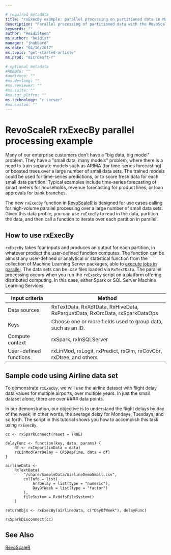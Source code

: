 ```yaml
---

# required metadata
title: "rxExecBy example: parallel processing on partitioned data in Machine Learning Server "
description: "Parallel processing of partitioned data with the RevoScaleR function rxExecBy"
keywords: ""
author: "HeidiSteen"
ms.author: "heidist"
manager: "jhubbard"
ms.date: "04/16/2017"
ms.topic: "get-started-article"
ms.prod: "microsoft-r"

# optional metadata
#ROBOTS: ""
#audience: ""
#ms.devlang: ""
#ms.reviewer: ""
#ms.suite: ""
#ms.tgt_pltfrm: ""
ms.technology: "r-server"
#ms.custom: ""
---
```


# RevoScaleR rxExecBy parallel processing example

Many of our enterprise customers don’t have a "big data, big model" problem. They have a "small data, many models" problem, where there is a need to train separate models such as ARIMA (for time-series forecasting) or boosted trees over a large number of small data sets. The trained models could be used for time-series predictions, or to score fresh data for each small data partition. Typical examples include time-series forecasting of smart meters for households, revenue forecasting for product lines, or loan approvals for bank branches.

The new `rxExecBy` function in [RevoScaleR](../r-reference/revoscaler/revoscaler.md) is designed for use cases calling for high-volume parallel processing over a large number of small data sets. Given this data profile, you can use `rxExecBy` to read in the data, partition the data, and then call a function to iterate over each partition in parallel.

## How to use rxExecBy

`rxExecBy` takes four inputs and produces an output for each partition, in whatever product the user-defined function computes. The function can be almost any user-defined or analytical or statistical function from the collection of Machine Learning Server packages, able to [execute jobs in parallel](how-to-revoscaler-distributed-computing-parallel-jobs.md). The data sets can be .csv files loaded via `RxTextData`. The parallel processing occurs when you run the `rxExecby` script on a platform offering distributed computing. In this case, either Spark or SQL Server Machine Learning Services.

Input criteria | Method |
---------------|--------|
Data sources | RxTextData, RxXdfData, RxHiveData, RxParquetData, RxOrcData, rxSparkDataOps |
Keys | Choose one or more fields used to group data, such as an ID.
Compute context | rxSpark, rxInSQLServer |
User-defined functions | rxLinMod, rxLogit, rxPredict, rxGlm, rxCovCor, rxDtree, and others |

## Sample code using Airline data set 

To demonstrate `rxExecBy`, we will use the airline dataset with flight delay data values for multiple airports, over multiple years. In just the small dataset alone, there are over #### data points. 

In our demonstration, our objective is to understand the flight delays by day of the week; in other words, the average delay for Mondays, Tuesdays, and so forth. The script in this tutorial shows you how to accomplish this task using  `rxExecBy`.

~~~~
cc <- rxSparkConnect(reset = TRUE) 
 
delayFunc <- function(key, data, params) { 
    df <- rxImport(inData = data) 
    rxLinMod(ArrDelay ~ CRSDepTime, data = df) 
} 
 
airlineData <- 
    RxTextData( 
        "/share/SampleData/AirlineDemoSmall.csv", 
        colInfo = list( 
            ArrDelay = list(type = "numeric"), 
            DayOfWeek = list(type = "factor") 
        ), 
        fileSystem = RxHdfsFileSystem() 
    ) 
 
returnObjs <- rxExecBy(airlineData, c("DayOfWeek"), delayFunc)  
 
rxSparkDisconnect(cc)

~~~~

## See Also

[RevoScaleR](../r-reference/revoscaler/revoscaler.md)